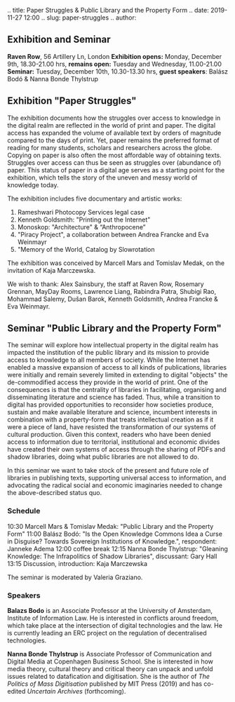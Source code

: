 .. title: Paper Struggles & Public Library and the Property Form
.. date: 2019-11-27 12:00
.. slug: paper-struggles
.. author: 


## Exhibition and Seminar
**Raven Row**, 56 Artillery Ln, London
**Exhibition opens:** Monday, December 9th, 18.30-21.00 hrs, **remains open:** Tuesday and Wednesday, 11.00-21.00
**Seminar:** Tuesday, December 10th, 10.30-13.30 hrs, **guest speakers**: Balász Bodó & Nanna Bonde Thylstrup

## Exhibition "Paper Struggles"
The exhibition documents how the struggles over access to knowledge in the digital realm are reflected in the world of print and paper. The digital access has expanded the volume of available text by orders of magnitude compared to the days of print. Yet, paper remains the preferred format of reading for many students, scholars and researchers across the globe. Copying on paper is also often the most affordable way of obtaining texts. Struggles over access can thus be seen as struggles over (abundance of) paper. This status of paper in a digital age serves as a starting point for the exhibition, which tells the story of the uneven and messy world of knowledge today.

The exhibition includes five documentary and artistic works:

1. Rameshwari Photocopy Services legal case
2. Kenneth Goldsmith: "Printing out the Internet"
3. Monoskop: "Architecture" & “Anthropocene”
4. "Piracy Project", a collaboration between Andrea Francke and Eva Weinmayr
5. "Memory of the World, Catalog by Slowrotation

The exhibition was conceived by Marcell Mars and Tomislav Medak, on the invitation of Kaja Marczewska.

We wish to thank: Alex Sainsbury, the staff at Raven Row, Rosemary Grennan, MayDay Rooms, Lawrence Liang, Rabindra Patra, Shubigi Rao, Mohammad Salemy, Dušan Barok, Kenneth Goldsmith, Andrea Francke & Eva Weinmayr.


## Seminar "Public Library and the Property Form"

The seminar will explore how intellectual property in the digital realm has impacted the institution of the public library and its mission to provide access to knowledge to all members of society. While the Internet has enabled a massive expansion of access to all kinds of publications, libraries were initially and remain severely limited in extending to digital "objects" the de-commodified access they provide in the world of print. One of the consequences is that the centrality of libraries in facilitating, organising and disseminating literature and science has faded. Thus, while a transition to digital has provided opportunities to reconsider how societies produce, sustain and make available literature and science, incumbent interests in combination with a property-form that treats intellectual creation as if it were a piece of land, have resisted the transformation of our systems of cultural production. Given this context, readers who have been denied access to information due to territorial, institutional and economic divides have created their own systems of access through the sharing of PDFs and shadow libraries, doing what public libraries are not allowed to do.

In this seminar we want to take stock of the present and future role of libraries in publishing texts, supporting universal access to information, and advocating the radical social and economic imaginaries needed to change the above-described status quo.

### Schedule

10:30 Marcell Mars & Tomislav Medak: "Public Library and the Property Form"
11:00 Balász Bodó: "Is the Open Knowledge Commons Idea a Curse in Disguise? Towards Sovereign Institutions of Knowledge.", respondent: Janneke Adema
12:00 coffee break
12:15 Nanna Bonde Thylstrup: "Gleaning Knowledge: The Infrapolitics of Shadow Libraries", discussant: Gary Hall
13:15 Discussion, introduction: Kaja Marczewska

The seminar is moderated by Valeria Graziano.

### Speakers

**Balazs Bodo** is an Associate Professor at the University of Amsterdam, Institute of Information Law. He is interested in conflicts around freedom, which take place at the intersection of digital technologies and the law. He is currently leading an ERC project on the regulation of decentralised technologies.

**Nanna Bonde Thylstrup** is Associate Professor of Communication and Digital Media at Copenhagen Business School. She is interested in how media theory, cultural theory and critical theory can unpack and unfold issues related to datafication and digitisation. She is the author of *The Politics of Mass Digitisation* published by MIT Press (2019) and has co-edited *Uncertain Archives* (forthcoming).
